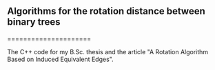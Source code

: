 ## Algorithms for the rotation distance between binary trees

=====================

The C++ code for my B.Sc. thesis and the article "A Rotation Algorithm Based on Induced Equivalent Edges".
